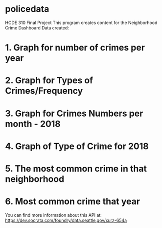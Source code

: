 # policedata
HCDE 310 Final Project
This program creates content for the Neighborhood Crime Dashboard
Data created:
#   1. Graph for number of crimes per year
#   2. Graph for Types of Crimes/Frequency
#   3. Graph for Crimes Numbers per month - 2018
#   4. Graph of Type of Crime for 2018
#   5. The most common crime in that neighborhood
#   6. Most common crime that year

You can find more information about this API at:
https://dev.socrata.com/foundry/data.seattle.gov/xurz-654a
